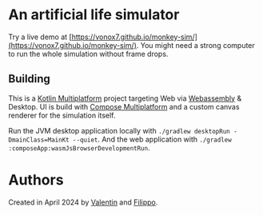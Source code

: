 # An artificial life simulator

Try a live demo at [https://vonox7.github.io/monkey-sim/](https://vonox7.github.io/monkey-sim/).
You might need a strong computer to run the whole simulation without frame drops.

## Building

This is a [Kotlin Multiplatform](https://www.jetbrains.com/help/kotlin-multiplatform-dev/get-started.html) project
targeting Web via [Webassembly](https://kotl.in/wasm/) & Desktop.
UI is build with [Compose Multiplatform](https://github.com/JetBrains/compose-multiplatform/#compose-multiplatform) and
a custom canvas renderer for the simulation itself.

Run the JVM desktop application locally with `./gradlew desktopRun -DmainClass=MainKt --quiet`.
And the web application with `./gradlew :composeApp:wasmJsBrowserDevelopmentRun`.

# Authors

Created in April 2024 by [Valentin](https://github.com/vonox7) and [Filippo](https://filippo-orru.com).